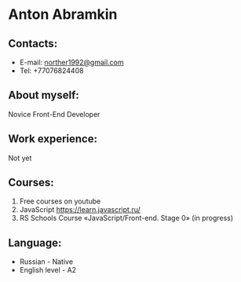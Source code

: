 # Anton Abramkin

## Contacts:

- E-mail: norther1992@gmail.com
- Tel: +77076824408

## About myself:

Novice Front-End Developer

## Work experience:

Not yet

## Courses:

1. Free courses on youtube
2. JavaScript https://learn.javascript.ru/
3. RS Schools Course «JavaScript/Front-end. Stage 0» (in progress)

## Language:

- Russian - Native
- English level - A2
